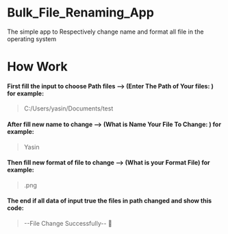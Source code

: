# Bulk_File_Renaming_App
The simple app to Respectively change name and format all file in the operating system
# How Work
#### First fill the input to choose Path files --> (Enter The Path of Your files: ) for example: 
> C:/Users/yasin/Documents/test
#### After fill new name to change -->  (What is Name Your File To Change: ) for example: 
> Yasin
#### Then fill new format of file to change --> (What is your Format File) for example:
> .png
#### The end if all data of input true the files in path changed and show this code:
> --File Change Successfully-- :tada:
